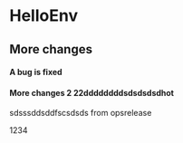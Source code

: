 # HelloEnv
## More changes
#### A bug is fixed




#### More changes 2 22ddddddddsdsdsdsdhot
sdsssddsddfscsdsds
from opsrelease


1234
